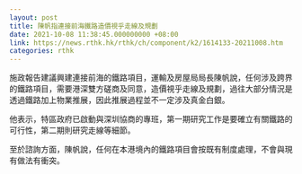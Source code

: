 ```yaml
---
layout: post
title: 陳帆指連接前海鐵路造價視乎走線及規劃
date: 2021-10-08 11:38:45.000000000 +08:00
link: https://news.rthk.hk/rthk/ch/component/k2/1614133-20211008.htm
categories: rthk
---
```


施政報告建議興建連接前海的鐵路項目，運輸及房屋局局長陳帆說，任何涉及跨界的鐵路項目，需要港深雙方磋商及同意，造價視乎走線及規劃，過往大部分情況是透過鐵路加上物業推展，因此推展過程並不一定涉及真金白銀。

他表示，特區政府已啟動與深圳協商的專班，第一期研究工作是要確立有關鐵路的可行性，第二期則研究走線等細節。

至於諮詢方面，陳帆說，任何在本港境內的鐵路項目會按既有制度處理，不會與現有做法有衝突。
